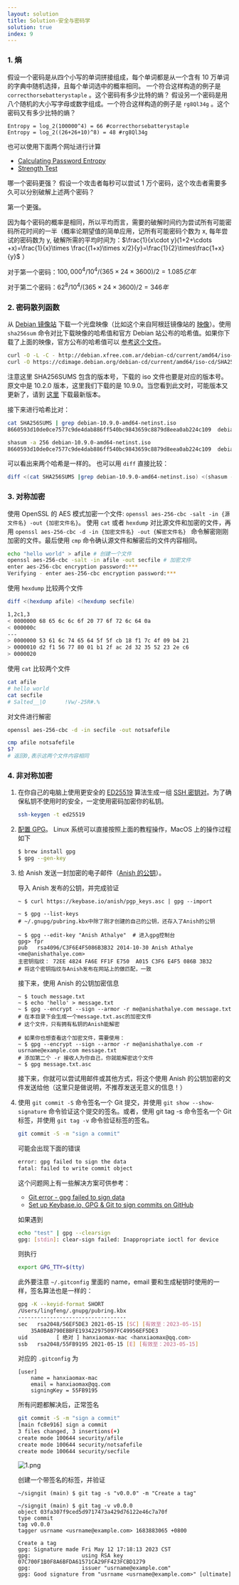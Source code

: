 ```yaml
---
layout: solution
title: Solution-安全与密码学
solution: true
index: 9
---
```

<head>
    <script src="https://cdn.mathjax.org/mathjax/latest/MathJax.js?config=TeX-AMS-MML_HTMLorMML" type="text/javascript"> </script>
    <script type="text/x-mathjax-config">
        MathJax.Hub.Config({
            tex2jax: {
            skipTags: ['script', 'noscript', 'style', 'textarea', 'pre'],
            inlineMath: [['$','$']]
            }
        });
    </script>
</head>

### 1. 熵
假设一个密码是从四个小写的单词拼接组成，每个单词都是从一个含有 10 万单词的字典中随机选择，且每个单词选中的概率相同。 一个符合这样构造的例子是 `correcthorsebatterystaple` 。这个密码有多少比特的熵？
假设另一个密码是用八个随机的大小写字母或数字组成。一个符合这样构造的例子是 `rg8Ql34g` 。这个密码又有多少比特的熵？
```
Entropy = log_2(100000^4) = 66 #correcthorsebatterystaple
Entropy = log_2((26+26+10)^8) = 48 #rg8Ql34g
```
也可以使用下面两个网址进行计算
- [Calculating Password Entropy](https://www.pleacher.com/mp/mlessons/algebra/entropy.html)
- [Strength Test](http://rumkin.com/tools/password/passchk.php)

哪一个密码更强？
假设一个攻击者每秒可以尝试 1 万个密码，这个攻击者需要多久可以分别破解上述两个密码？

第一个更强。

因为每个密码的概率是相同，所以平均而言，需要的破解时间约为尝试所有可能密码所花时间的一半（概率论期望值的简单应用，记所有可能密码个数为 x, 每年尝试的密码数为 y, 破解所需的平均时间为：$\frac{1}{x\cdot y}(1+2+\cdots +x)=\frac{1}{x}\times \frac{(1+x)\times x/2}{y}=\frac{1}{2}\times\frac{1+x}{y}$ ）

对于第一个密码：$100,000^4/10^4/(365\times 24\times 3600)/2=1.085亿年$

对于第二个密码：$62^8/10^4/(365\times 24\times 3600)/2=346年$

### 2. 密码散列函数 
从 [Debian 镜像站](https://www.debian.org/CD/http-ftp/) 下载一个光盘映像（比如这个来自阿根廷镜像站的 [映像](http://debian.xfree.com.ar/debian-cd/10.2.0/amd64/iso-cd/debian-10.2.0-amd64-netinst.iso)）。使用 `sha256sum` 命令对比下载映像的哈希值和官方 Debian 站公布的哈希值。如果你下载了上面的映像，官方公布的哈希值可以 [参考这个文件](https://cdimage.debian.org/debian-cd/current/amd64/iso-cd/SHA256SUMS)。
```bash
curl -O -L -C - http://debian.xfree.com.ar/debian-cd/current/amd64/iso-cd/debian-mac-10.9.0-amd64-netinst.iso
curl -O https://cdimage.debian.org/debian-cd/current/amd64/iso-cd/SHA256SUMS
```
注意这里 SHA256SUMS 包含的版本号，下载的 iso 文件也要是对应的版本号。原文中是 10.2.0 版本，这里我们下载的是 10.9.0。当您看到此文时，可能版本又更新了，请到 [这里](https://cdimage.debian.org/debian-cd/current/amd64/iso-cd/) 下载最新版本。

接下来进行哈希比对：
```bash
cat SHA256SUMS | grep debian-10.9.0-amd64-netinst.iso
8660593d10de0ce7577c9de4dab886ff540bc9843659c8879d8eea0ab224c109  debian-10.9.0-amd64-netinst.iso

shasum -a 256 debian-10.9.0-amd64-netinst.iso
8660593d10de0ce7577c9de4dab886ff540bc9843659c8879d8eea0ab224c109  debian-10.9.0-amd64-netinst.iso
```
可以看出来两个哈希是一样的。
也可以用 `diff` 直接比较：
```bash
diff <(cat SHA256SUMS |grep debian-10.9.0-amd64-netinst.iso) <(shasum -a 256 debian-10.9.0-amd64-netinst.iso)
```

### 3. 对称加密 
使用 OpenSSL 的 AES 模式加密一个文件: `openssl aes-256-cbc -salt -in {源文件名} -out {加密文件名}`。 使用 `cat` 或者 `hexdump` 对比源文件和加密的文件，再用 `openssl aes-256-cbc -d -in {加密文件名} -out {解密文件名} ` 命令解密刚刚加密的文件。最后使用 `cmp` 命令确认源文件和解密后的文件内容相同。
```bash
echo "hello world" > afile # 创建一个文件
openssl aes-256-cbc -salt -in afile -out secfile # 加密文件
enter aes-256-cbc encryption password:***
Verifying - enter aes-256-cbc encryption password:***
```
使用 `hexdump` 比较两个文件
```bash
diff <(hexdump afile) <(hexdump secfile)

1,2c1,3
< 0000000 68 65 6c 6c 6f 20 77 6f 72 6c 64 0a
< 000000c
---
> 0000000 53 61 6c 74 65 64 5f 5f cb 18 f1 7c 4f 09 b4 21
> 0000010 d2 f1 56 77 80 01 b1 2f ac 2d 32 35 52 23 2e c6
> 0000020
```
使用 `cat` 比较两个文件
```bash
cat afile
# hello world
cat secfile
# Salted__|O      !Vw/-25R#.%
```
对文件进行解密
```bash
openssl aes-256-cbc -d -in secfile -out notsafefile

cmp afile notsafefile
$?
# 返回0,表示这两个文件内容相同
```



### 4. 非对称加密
1. 在你自己的电脑上使用更安全的 [ED25519](https://wiki.archlinux.org/index.php/SSH_keys#Ed25519) 算法生成一组 [SSH 密钥对](https://wiki.archlinux.org/index.php/SSH_keys#Ed25519)。为了确保私钥不使用时的安全，一定使用密码加密你的私钥。
    ```bash
    ssh-keygen -t ed25519 
    ```
2. [配置 GPG](https://www.digitalocean.com/community/tutorials/how-to-use-gpg-to-encrypt-and-sign-messages)。
Linux 系统可以直接按照上面的教程操作，MacOS 上的操作过程如下
    ```bash
    $ brew install gpg
    $ gpg --gen-key
    ```
3. 给 Anish 发送一封加密的电子邮件（[Anish 的公钥](https://keybase.io/anish)）。

    导入 Anish 发布的公钥，并完成验证
    ```shell 
    ~ $ curl https://keybase.io/anish/pgp_keys.asc | gpg --import   

    ~ $ gpg --list-keys
    # ~/.gnupg/pubring.kbx中除了刚才创建的自己的公钥，还存入了Anish的公钥

    ~ $ gpg --edit-key "Anish Athalye"  # 进入gpg控制台
    gpg> fpr
    pub   rsa4096/C3F6E4F5086B3B32 2014-10-30 Anish Athalye <me@anishathalye.com>
    主密钥指纹： 72EE 4824 FA6E FF1F E750  A015 C3F6 E4F5 086B 3B32
    # 将这个密钥指纹与Anish发布在网站上的做匹配，一致
    ```
    接下来，使用 Anish 的公钥加密信息
    ```shell
    ~ $ touch message.txt
    ~ $ echo 'hello' > message.txt
    ~ $ gpg --encrypt --sign --armor -r me@anishathalye.com message.txt
    # 在本目录下会生成一个message.txt.asc的加密文件
    # 这个文件，只有拥有私钥的Anish能解密

    # 如果你也想查看这个加密文件，需要使用：
    ~ $ gpg --encrypt --sign --armor -r me@anishathalye.com -r usrname@example.com message.txt   
    # 添加第二个 -r 接收人为你自己，你就能解密这个文件
    ~ $ gpg message.txt.asc  
    ```        
    接下来，你就可以尝试用邮件或其他方式，将这个使用 Anish 的公钥加密的文件发送给他（这里只是做说明，不推荐发送无意义的信息！）
4. 使用 `git commit -S` 命令签名一个 Git 提交，并使用 `git show --show-signature` 命令验证这个提交的签名。或者，使用 git tag -s 命令签名一个 Git 标签，并使用 `git tag -v` 命令验证标签的签名。
    ```bash
    git commit -S -m "sign a commit"
    ```
    可能会出现下面的错误
    ```bash
    error: gpg failed to sign the data
    fatal: failed to write commit object
    ```
    这个问题网上有一些解决方案可供参考：
    - [Git error - gpg failed to sign data](https://stackoverflow.com/questions/41052538/)
    - [Set up Keybase.io, GPG & Git to sign commits on GitHub](https://github.com/pstadler/keybase-gpg-github)

    如果遇到
    ```bash
    echo "test" | gpg --clearsign
    gpg: [stdin]: clear-sign failed: Inappropriate ioctl for device
    ```
    则执行
    ```bash
    export GPG_TTY=$(tty)
    ```
    此外要注意 `~/.gitconfig` 里面的 name，email 要和生成秘钥时使用的一样，签名算法也是一样的： 
    ```bash
    gpg -K --keyid-format SHORT
    /Users/lingfeng/.gnupg/pubring.kbx
    ----------------------------------
    sec   rsa2048/56EF5DE3 2021-05-15 [SC] [有效至：2023-05-15]
        35A0BAB790EBBFE193422975097FC49956EF5DE3
    uid         [ 绝对 ] hanxiaomax-mac <hanxiaomax@qq.com>
    ssb   rsa2048/55FB9195 2021-05-15 [E] [有效至：2023-05-15]
    ```
    对应的 `.gitconfig` 为
    ```
    [user]
        name = hanxiaomax-mac
        email = hanxiaomax@qq.com
        signingKey = 55FB9195
    ```
    所有问题都解决后，正常签名
    ```bash
    git commit -S -m "sign a commit"
    [main fc8e916] sign a commit
    3 files changed, 3 insertions(+)
    create mode 100644 security/afile
    create mode 100644 security/notsafefile
    create mode 100644 security/secfile
    ```
    ![1.png]({{site.url}}/2020/solutions/images/9/1.png)

    创建一个带签名的标签，并验证
    ```shell
    ~/signgit (main) $ git tag -s "v0.0.0" -m "Create a tag"

    ~/signgit (main) $ git tag -v v0.0.0
    object 03fa307f9ced5d9717473a429d76122e46c7a70f
    type commit
    tag v0.0.0
    tagger usrname <usrname@example.com> 1683883065 +0800

    Create a tag
    gpg: Signature made Fri May 12 17:18:13 2023 CST
    gpg:                using RSA key 07C700F1B0F8A6BFDA61571CA29FF423FCBD1279
    gpg:                issuer "usrname@example.com"
    gpg: Good signature from "usrname <usrname@example.com>" [ultimate]
    ```
